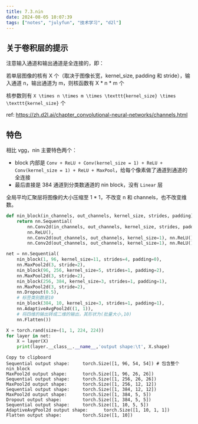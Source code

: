```yaml
---
title: 7.3.nin
date: 2024-08-05 10:07:39
tags: ["notes", "julyfun", "技术学习", "d2l"]
---
```


## 关于卷积层的提示

注意输入通道和输出通道是全连接的，即：

若单层图像的核有 X 个（取决于图像长宽，kernel_size, padding 和 stride），输入通道 n，输出通道为 m，则核函数有 X \* n \* m 个

核参数则有 `X \times n \times m \times \texttt{kernel_size} \times \texttt{kernel_size}` 个

ref: https://zh.d2l.ai/chapter_convolutional-neural-networks/channels.html

## 特色

相比 vgg，nin 主要特色两个：

- block 内部是 `Conv + ReLU + Conv(kernel_size = 1) + ReLU + Conv(kernel_size = 1) + ReLU + MaxPool`，给每个像素做了通道到通道的全连接
- 最后直接是 384 通道到分类数通道的 nin block，没有 `Linear` 层

全局平均汇聚层将图像的大小压缩至 1 * 1，不改变 n 和 channels，也不改变维数。

```python
def nin_block(in_channels, out_channels, kernel_size, strides, padding):
    return nn.Sequential(
        nn.Conv2d(in_channels, out_channels, kernel_size, strides, padding),
        nn.ReLU(),
        nn.Conv2d(out_channels, out_channels, kernel_size=1), nn.ReLU(),
        nn.Conv2d(out_channels, out_channels, kernel_size=1), nn.ReLU())

net = nn.Sequential(
    nin_block(1, 96, kernel_size=11, strides=4, padding=0),
    nn.MaxPool2d(3, stride=2),
    nin_block(96, 256, kernel_size=5, strides=1, padding=2),
    nn.MaxPool2d(3, stride=2),
    nin_block(256, 384, kernel_size=3, strides=1, padding=1),
    nn.MaxPool2d(3, stride=2),
    nn.Dropout(0.5),
    # 标签类别数是10
    nin_block(384, 10, kernel_size=3, strides=1, padding=1),
    nn.AdaptiveAvgPool2d((1, 1)),
    # 将四维的输出转成二维的输出，其形状为(批量大小,10)
    nn.Flatten())
```

```python
X = torch.rand(size=(1, 1, 224, 224))
for layer in net:
    X = layer(X)
    print(layer.__class__.__name__,'output shape:\t', X.shape)
```

```
Copy to clipboard
Sequential output shape:     torch.Size([1, 96, 54, 54]) # 包含整个 nin_block
MaxPool2d output shape:      torch.Size([1, 96, 26, 26])
Sequential output shape:     torch.Size([1, 256, 26, 26])
MaxPool2d output shape:      torch.Size([1, 256, 12, 12])
Sequential output shape:     torch.Size([1, 384, 12, 12])
MaxPool2d output shape:      torch.Size([1, 384, 5, 5])
Dropout output shape:        torch.Size([1, 384, 5, 5])
Sequential output shape:     torch.Size([1, 10, 5, 5])
AdaptiveAvgPool2d output shape:      torch.Size([1, 10, 1, 1])
Flatten output shape:        torch.Size([1, 10])
```
